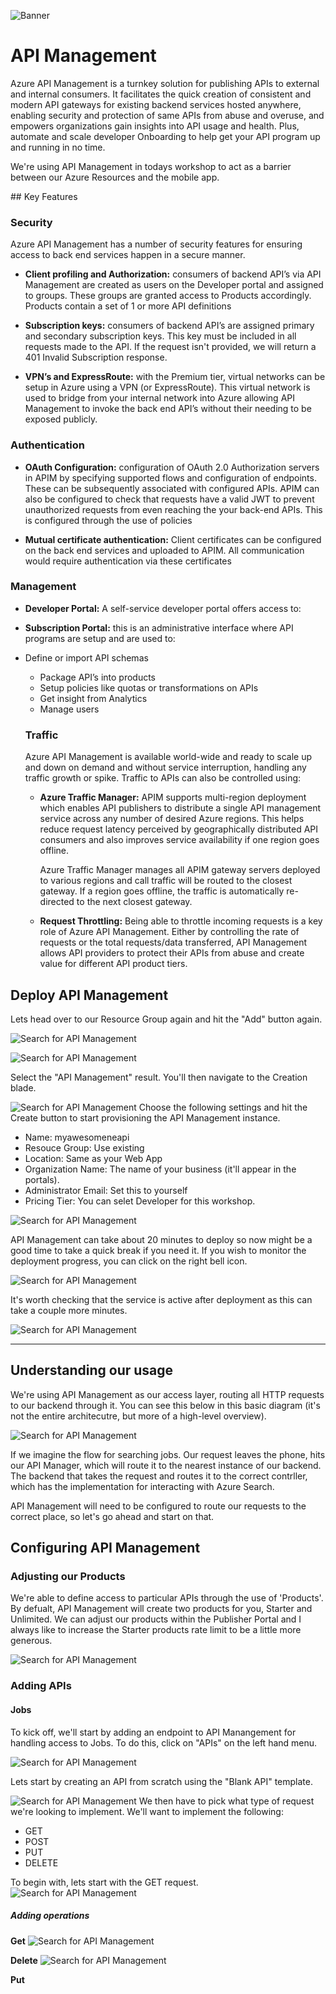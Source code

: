 ![Banner](Assets/Banner.png)

# API Management
Azure API Management is a turnkey solution for publishing APIs to external and internal consumers. It facilitates the quick creation of consistent and modern API gateways for existing backend services hosted anywhere, enabling security and protection of same APIs from abuse and overuse, and empowers organizations gain insights into API usage and health. Plus, automate and scale developer Onboarding to help get your API program up and running in no time.

We're using API Management in todays workshop to act as a barrier between our Azure Resources and the mobile app. 

## Key Features

### Security 
Azure API Management has a number of security features for ensuring access to back end services happen in a secure manner. 

* **Client profiling and Authorization:** consumers of backend API’s via API Management are created as users on the Developer portal and assigned to groups. These groups are granted access to Products accordingly. Products contain a set of 1 or more API definitions

* **Subscription keys:** consumers of backend API’s are assigned primary and secondary subscription keys. This key must be included in all requests made to the API. If the request isn't provided, we will return a 401 Invalid Subscription response. 

* **VPN’s and ExpressRoute:** with the Premium tier, virtual networks can be setup in Azure using a VPN (or ExpressRoute). This virtual network is used to bridge from  your internal network into Azure allowing API Management to invoke the back end API’s without their needing to be exposed publicly. 

### Authentication
* **OAuth Configuration:** configuration of OAuth 2.0 Authorization servers in APIM by specifying supported flows and configuration of endpoints. These can be subsequently associated with configured APIs. APIM can also be configured to check that requests have a valid JWT to prevent unauthorized requests from even reaching the your back-end APIs. This is configured through the use of policies

* **Mutual certificate authentication:** Client certificates can be configured on the back end services and uploaded to APIM. All communication would require authentication via these certificates

### Management
* **Developer Portal:** A self-service developer portal offers access to:
* **Subscription Portal:** this is an administrative interface where API programs are setup and are used to:
* Define or import API schemas
    * Package API’s into products
    * Setup policies like quotas or transformations on APIs
    * Get insight from Analytics
    * Manage users

   ### Traffic 
   Azure API Management is available world-wide and ready to scale up and down on demand and without service interruption, handling any traffic growth or spike. Traffic to APIs can also be controlled using:

   * **Azure Traffic Manager:** APIM supports multi-region deployment which enables API publishers to distribute a single API management service across any number of desired Azure regions. This helps reduce request latency perceived by geographically distributed API consumers and also improves service availability if one region goes offline.

        Azure Traffic Manager manages all APIM gateway servers deployed to various regions and call traffic will be routed to the closest gateway. If a region goes offline, the traffic is automatically re-directed to the next closest gateway.

    * **Request Throttling:** Being able to throttle incoming requests is a key role of Azure API Management. Either by controlling the rate of requests or the total requests/data transferred, API Management allows API providers to protect their APIs from abuse and create value for different API product tiers.

## Deploy API Management 

Lets head over to our Resource Group again and hit the "Add" button again. 

![Search for API Management](Assets/SearchForApiManagement.png)

![Search for API Management](Assets/ApiManagmentSearchResults.png)

Select the "API Management" result. You'll then navigate to the Creation blade. 
    
![Search for API Management](Assets/ApiManagementFillInfo.png)
Choose the following settings and hit the Create button to start provisioning the API Management instance.

* Name: myawesomeneapi
* Resouce Group: Use existing
* Location: Same as your Web App
* Organization Name: The name of your business (it'll appear in the portals). 
* Administrator Email: Set this to yourself
* Pricing Tier: You can selet Developer for this workshop. 

![Search for API Management](Assets/DeploymentProgress.png)

API Management can take about 20 minutes to deploy so now might be a good time to take a quick break if you need it. If you wish to monitor the deployment progress, you can click on the right bell icon. 

![Search for API Management](Assets/DeploymentProgress.png)


It's worth checking that the service is active after deployment as this can take a couple more minutes. 

![Search for API Management](Assets/ActivatingService.png)

---

## Understanding our usage
We're using API Management as our access layer, routing all HTTP requests to our backend through it. You can see this below in this basic diagram (it's not the entire architecutre, but more of a high-level overview). 

![Search for API Management](Assets/RequestFlow.png)

If we imagine the flow for searching jobs. Our request leaves the phone, hits our API Manager, which will route it to the nearest instance of our backend. The backend that takes the request and routes it to the correct contrller, which has the implementation for interacting with Azure Search. 

API Management will need to be configured to route our requests to the correct place, so let's go ahead and start on that. 

## Configuring API Management

### Adjusting our Products
We're able to define access to particular APIs through the use of 'Products'. By defualt, API Management will create two products for you, Starter and Unlimited. We can adjust our products within the Publisher Portal and I always like to increase the Starter products rate limit to be a little more generous. 

![Search for API Management](Assets/Deployed.png)

### Adding APIs 

#### Jobs
To kick off, we'll start by adding an endpoint to API Manangement for handling access to Jobs. To do this, click on "APIs" on the left hand menu. 

![Search for API Management](Assets/ApiBlade.png)

Lets start by creating an API from scratch using the "Blank API" template. 

![Search for API Management](Assets/ApiRequestOptions.png)
We then have to pick what type of request we're looking to implement. We'll want to implement the following: 
* GET
* POST
* PUT
* DELETE 

To begin with, lets start with the GET request. 
![Search for API Management](Assets/CreateJobsAPI.png)

##### Adding operations

**Get**
![Search for API Management](Assets/CreateJobsGetAPI.png)

**Delete**
![Search for API Management](Assets/CreateDeleteApi.png)

**Put**

